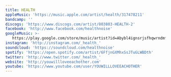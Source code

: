```yaml
---
title: HEALTH
appleMusic: 'https://music.apple.com/artist/health/317478211'
bandcamp: ''
discogs: 'https://www.discogs.com/artist/803803-HEALTH-2'
facebook: 'http://www.facebook.com/healthnoise'
googleMusic: >-
   https://play.google.com/store/music/artist?id=Abybl4ignsrjsfhqwrndmfqlh2u
instagram: 'http://instagram.com/_health_'
soundcloud: 'https://soundcloud.com/healthnoise'
spotify: 'https://open.spotify.com/artist/6FfjnGXMhxSsJTuGLWBDth'
twitter: 'http://www.twitter.com/_health_'
website: 'http://youwillloveeachother.com'
youtube: 'https://www.youtube.com/user/YOUWILLLOVEEACHOTHER'
---
```

